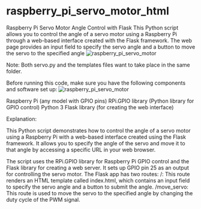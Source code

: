 # raspberry_pi_servo_motor_html
Raspberry Pi Servo Motor Angle Control with Flask This Python script allows you to control the angle of a servo motor using a Raspberry Pi through a web-based interface created with the Flask framework. The web page provides an input field to specify the servo angle and a button to move the servo to the specified angle
![raspberry_pi_servo_motor](https://github.com/qbi777/raspberry_pi_servo_motor_html/assets/123941775/557b274a-27a8-47ac-b638-8a1632aa36b7)

Note:
  Both servo.py and the templates files want to take place in the same folder.

Before running this code, make sure you have the following components and software set up:
![raspberry_pi_servo_motor](https://github.com/qbi777/raspberry_pi_servo_motor_html/assets/123941775/1170e7ca-6d5f-4a07-ae15-957ba6ae7a2f)

Raspberry Pi (any model with GPIO pins)
RPi.GPIO library (Python library for GPIO control)
Python 3
Flask library (for creating the web interface)

Explanation:

This Python script demonstrates how to control the angle of a servo motor using a Raspberry Pi with a web-based interface created using the Flask framework. It allows you to specify the angle of the servo and move it to that angle by accessing a specific URL in your web browser.

The script uses the RPi.GPIO library for Raspberry Pi GPIO control and the Flask library for creating a web server.
It sets up GPIO pin 25 as an output for controlling the servo motor.
The Flask app has two routes:
/: This route renders an HTML template called index.html, which contains an input field to specify the servo angle and a button to submit the angle.
/move_servo: This route is used to move the servo to the specified angle by changing the duty cycle of the PWM signal.
